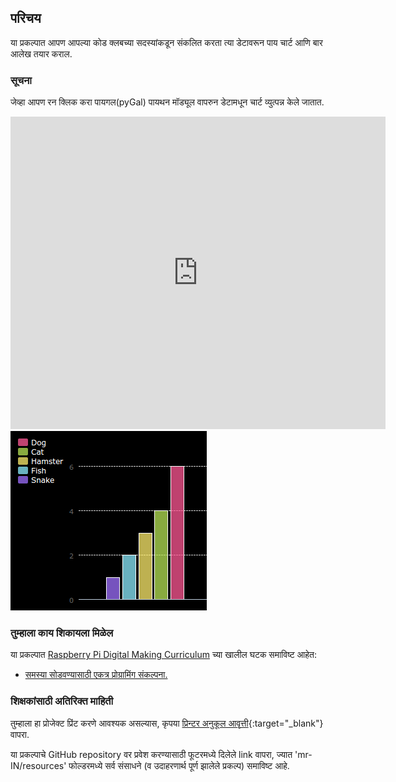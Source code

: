 ## परिचय

या प्रकल्पात आपण आपल्या कोड क्लबच्या सदस्यांकडून संकलित करता त्या डेटावरून पाय चार्ट आणि बार आलेख तयार कराल.

### सूचना

जेव्हा आपण रन क्लिक करा पायगल(pyGal) पायथन मॉड्यूल वापरुन डेटामधून चार्ट व्युत्पन्न केले जातात.

<div class="trinket">
  <iframe src="https://trinket.io/embed/python/70d24d92b8?outputOnly=true&start=result" width="600" height="500" frameborder="0" marginwidth="0" marginheight="0" allowfullscreen>
  </iframe>
  <img src="images/pets-finished.png">
</div>

### तुम्हाला काय शिकायला मिळेल

या प्रकल्पात [​​Raspberry Pi Digital Making Curriculum](http://rpf.io/curriculum) च्या खालील घटक समाविष्ट आहेत:

+ [समस्या सोडवण्यासाठी एकत्र प्रोग्रामिंग संकल्पना.](https://www.raspberrypi.org/curriculum/programming/builder/)

### शिक्षकांसाठी अतिरिक्त माहिती

तुम्हाला हा प्रोजेक्ट प्रिंट करणे आवश्यक असल्यास, कृपया [प्रिन्टर अनुकूल आवृत्ती](https://projects.raspberrypi.org/mr-IN/projects/popular-pets/print){:target="_blank"} वापरा.

या प्रकल्पाचे GitHub repository वर प्रवेश करण्यासाठी फूटरमध्ये दिलेले link वापरा, ज्यात 'mr-IN/resources' फोल्डरमध्ये सर्व संसाधने (व उदाहरणार्थ पूर्ण झालेले प्रकल्प) समाविष्ट आहे.